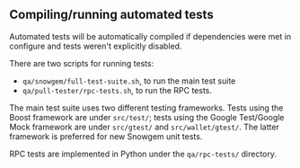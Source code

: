 Compiling/running automated tests
---------------------------------

Automated tests will be automatically compiled if dependencies were met in configure
and tests weren't explicitly disabled.

There are two scripts for running tests:

* ``qa/snowgem/full-test-suite.sh``, to run the main test suite
* ``qa/pull-tester/rpc-tests.sh``, to run the RPC tests.

The main test suite uses two different testing frameworks. Tests using the Boost
framework are under ``src/test/``; tests using the Google Test/Google Mock
framework are under ``src/gtest/`` and ``src/wallet/gtest/``. The latter framework
is preferred for new Snowgem unit tests.

RPC tests are implemented in Python under the ``qa/rpc-tests/`` directory.
